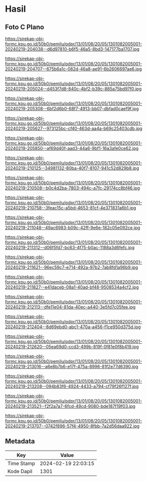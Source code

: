 # Hasil

## Foto C Plano

https://sirekap-obj-formc.kpu.go.id/50b0/pemilu/pdpr/13/01/08/20/05/1301082005001-20240219-204038--d6d97810-b6f5-46a5-8bd3-147177ba1707.jpg

https://sirekap-obj-formc.kpu.go.id/50b0/pemilu/pdpr/13/01/08/20/05/1301082005001-20240219-204707--675b6a1c-082d-46a8-ae91-6b2606697ae6.jpg

https://sirekap-obj-formc.kpu.go.id/50b0/pemilu/pdpr/13/01/08/20/05/1301082005001-20240219-205024--d453f7d8-840c-4bf2-b39c-885a75bd97f0.jpg

https://sirekap-obj-formc.kpu.go.id/50b0/pemilu/pdpr/13/01/08/20/05/1301082005001-20240219-205308--6bf2d6b0-68f7-4913-bb07-dbfad0caef9f.jpg

https://sirekap-obj-formc.kpu.go.id/50b0/pemilu/pdpr/13/01/08/20/05/1301082005001-20240219-205627--973125bc-cf40-463d-aa4a-b69c25403cdb.jpg

https://sirekap-obj-formc.kpu.go.id/50b0/pemilu/pdpr/13/01/08/20/05/1301082005001-20240219-205850--af69d40f-aad3-44a6-9bf1-16a3afe0ce62.jpg

https://sirekap-obj-formc.kpu.go.id/50b0/pemilu/pdpr/13/01/08/20/05/1301082005001-20240219-210125--34981132-80ba-40f7-8107-941c52d829b8.jpg

https://sirekap-obj-formc.kpu.go.id/50b0/pemilu/pdpr/13/01/08/20/05/1301082005001-20240219-210508--b0c4d2ba-7803-494c-a7fc-29174cc8bf46.jpg

https://sirekap-obj-formc.kpu.go.id/50b0/pemilu/pdpr/13/01/08/20/05/1301082005001-20240219-210758--3feac15c-a5bd-4653-81cf-4e371831a6b1.jpg

https://sirekap-obj-formc.kpu.go.id/50b0/pemilu/pdpr/13/01/08/20/05/1301082005001-20240219-211048--49ac6983-b09c-42ff-9e6e-182c05e092ce.jpg

https://sirekap-obj-formc.kpu.go.id/50b0/pemilu/pdpr/13/01/08/20/05/1301082005001-20240219-211312--d06f5fd7-bc63-4f75-b0ac-1188a3d6fefc.jpg

https://sirekap-obj-formc.kpu.go.id/50b0/pemilu/pdpr/13/01/08/20/05/1301082005001-20240219-211621--96ec59c7-e714-492a-97b2-7ab8fd1a96b9.jpg

https://sirekap-obj-formc.kpu.go.id/50b0/pemilu/pdpr/13/01/08/20/05/1301082005001-20240219-211827--e41daceb-08a1-40ad-bf48-9508534a4cf2.jpg

https://sirekap-obj-formc.kpu.go.id/50b0/pemilu/pdpr/13/01/08/20/05/1301082005001-20240219-212113--dfe11e04-81da-40ec-a440-3e5fd7c05fee.jpg

https://sirekap-obj-formc.kpu.go.id/50b0/pemilu/pdpr/13/01/08/20/05/1301082005001-20240219-212404--8d69ebd0-abc1-470a-a456-f1ce950d375d.jpg

https://sirekap-obj-formc.kpu.go.id/50b0/pemilu/pdpr/13/01/08/20/05/1301082005001-20240219-212620--05ea69d0-ccd3-499b-819f-0f81e0f8b419.jpg

https://sirekap-obj-formc.kpu.go.id/50b0/pemilu/pdpr/13/01/08/20/05/1301082005001-20240219-213016--a6e8b7b6-e17f-475a-8996-81f2e77d6390.jpg

https://sirekap-obj-formc.kpu.go.id/50b0/pemilu/pdpr/13/01/08/20/05/1301082005001-20240219-213208--094b83f6-4924-4433-a794-cf79f26f127f.jpg

https://sirekap-obj-formc.kpu.go.id/50b0/pemilu/pdpr/13/01/08/20/05/1301082005001-20240219-213521--f2f2a7a7-6fcd-49cd-9080-bde187f19f03.jpg

https://sirekap-obj-formc.kpu.go.id/50b0/pemilu/pdpr/13/01/08/20/05/1301082005001-20240219-213707--0742f896-57f4-4950-8fbb-7a2d56daa922.jpg


## Metadata

| Key        | Value               |
| ---------- | ------------------- |
| Time Stamp | 2024-02-19 22:03:15 |
| Kode Dapil | 1301                |



